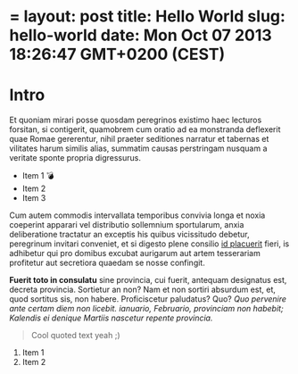 =
layout: post
title: Hello World
slug: hello-world
date: Mon Oct 07 2013 18:26:47 GMT+0200 (CEST)
=

# Intro

Et quoniam mirari posse quosdam peregrinos existimo haec lecturos forsitan, si contigerit, quamobrem cum oratio ad ea monstranda deflexerit quae Romae gererentur, nihil praeter seditiones narratur et tabernas et vilitates harum similis alias, summatim causas perstringam nusquam a veritate sponte propria digressurus.

* Item 1 :bomb:
* Item 2
* Item 3

Cum autem commodis intervallata temporibus convivia longa et noxia coeperint apparari vel distributio sollemnium sportularum, anxia deliberatione tractatur an exceptis his quibus vicissitudo debetur, peregrinum invitari conveniet, et si digesto plene consilio [id placuerit](http://google.com) fieri, is adhibetur qui pro domibus excubat aurigarum aut artem tesserariam profitetur aut secretiora quaedam se nosse confingit.

**Fuerit toto in consulatu** sine provincia, cui fuerit, antequam designatus est, decreta provincia. Sortietur an non? Nam et non sortiri absurdum est, et, quod sortitus sis, non habere. Proficiscetur paludatus? Quo? _Quo pervenire ante certam diem non licebit. ianuario, Februario, provinciam non habebit; Kalendis ei denique Martiis nascetur repente provincia._

> Cool quoted text yeah ;)

1. Item 1
2. Item 2
